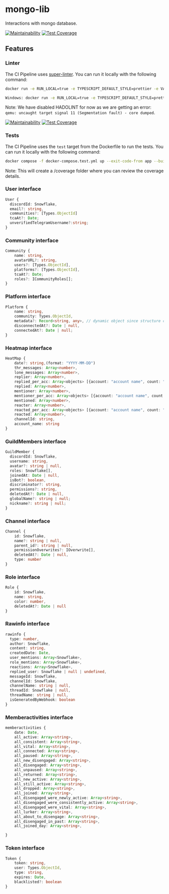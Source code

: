 # mongo-lib

Interactions with mongo database.

[![Maintainability](https://api.codeclimate.com/v1/badges/19418cb220f07e7b9292/maintainability)](https://codeclimate.com/github/TogetherCrew/mongo-lib/maintainability)
[![Test Coverage](https://api.codeclimate.com/v1/badges/19418cb220f07e7b9292/test_coverage)](https://codeclimate.com/github/TogetherCrew/mongo-lib/test_coverage)

## Features

### Linter

The CI Pipeline uses [super-linter](https://github.com/super-linter/super-linter). You can run it locally with the following command:

```bash
docker run -e RUN_LOCAL=true -e TYPESCRIPT_DEFAULT_STYLE=prettier -e VALIDATE_DOCKERFILE_HADOLINT=false -v $(pwd):/tmp/lint github/super-linter:slim-latest
```

```bash
Windows: docker run -e RUN_LOCAL=true -e TYPESCRIPT_DEFAULT_STYLE=prettier -e VALIDATE_DOCKERFILE_HADOLINT=false -v "$(Resolve-Path .):/tmp/lint" github/super-linter:slim-latest
```

Note: We have disabled HADOLINT for now as we are getting an error: `qemu: uncaught target signal 11 (Segmentation fault) - core dumped`.

[![Maintainability](https://api.codeclimate.com/v1/badges/52d516c2ad7c262adb37/maintainability)](https://codeclimate.com/github/RnDAO/tc-dbComm/maintainability)
[![Test Coverage](https://api.codeclimate.com/v1/badges/52d516c2ad7c262adb37/test_coverage)](https://codeclimate.com/github/RnDAO/tc-dbComm/test_coverage)


### Tests

The CI Pipeline uses the `test` target from the Dockerfile to run the tests. You can run it locally with the following command:

```bash
docker compose -f docker-compose.test.yml up --exit-code-from app --build
```

Note: This will create a /coverage folder where you can review the coverage details.


### User interface

```ts
User {
  discordId: Snowflake,
  email?: string,
  communities?: [Types.ObjectId]
  tcaAt?: Date;
  unverifiedTelegramUsername?:string;
}
```

### Community interface

```ts
Community {
    name: string,
    avatarURL?: string,
    users?: [Types.ObjectId],
    platforms?: [Types.ObjectId],
    tcaAt?: Date;
    roles?: ICommunityRoles[];
}
```

### Platform interface

```ts
Platform {
    name: string,
    community: Types.ObjectId,
    metadata?: Record<string, any>, // dynamic object since structure can change
    disconnectedAt?: Date | null,
    connectedAt?: Date | null;
}
```
### Heatmap interface

```ts
HeatMap {
    date?: string,(format: "YYYY-MM-DD")
    thr_messages: Array<number>,
    lone_messages: Array<number>,
    replier: Array<number>,
    replied_per_acc: Array<objects> [{account: "account name", count: "count of reply"}],
    replied: Array<number>,
    mentioner: Array<number>,
    mentioner_per_acc: Array<objects> [{account: "account name", count: "count of mention"}],
    mentioned: Array<number>,
    reacter: Array<number>,
    reacted_per_acc: Array<objects> [{account: "account name", count: "count of reaction"}],
    reacted: Array<number>,
    channelId: string,
    account_name: string
}
```

### GuildMembers interface

```ts
GuildMember {
  discordId: Snowflake,
  username: string,
  avatar?: string | null,
  roles: Snowflake[],
  joinedAt: Date | null,
  isBot?: boolean,
  discriminator?: string,
  permissions?: string,
  deletedAt?: Date | null,
  globalName?: string | null;
  nickname?: string | null;
}

```

### Channel interface

```ts
Channel {
    id: Snowflake,
    name?: string | null,
    parent_id?: string | null,
    permissionOverwrites?: IOverwrite[],
    deletedAt?: Date | null,
    type: number
}
```


### Role interface

```ts
Role {
    id: Snowflake,
    name: string,
    color: number,
    deletedAt?: Date | null
}
```

### Rawinfo interface

```ts
rawinfo {
  type: number,
  author: Snowflake,
  content: string,
  createdDate: Date,
  user_mentions: Array<Snowflake>,
  role_mentions: Array<Snowflake>,
  reactions: Array<Snowflake>,
  replied_user: Snowflake | null | undefined,
  messageId: Snowflake,
  channelId: Snowflake,
  channelName: string | null,
  threadId: Snowflake | null,
  threadName: string | null,
  isGeneratedByWebhook: boolean
}
```

### Memberactivities interface

```ts
memberactivities {
    date: Date,
    all_active: Array<string>,
    all_consistent: Array<string>,
    all_vital: Array<string>,
    all_connected: Array<string>,
    all_paused: Array<string>,
    all_new_disengaged: Array<string>,
    all_disengaged: Array<string>,
    all_unpaused: Array<string>,
    all_returned: Array<string>,
    all_new_active: Array<string>,
    all_still_active: Array<string>,
    all_dropped: Array<string>,
    all_joined: Array<string>,
    all_disengaged_were_newly_active: Array<string>,
    all_disengaged_were_consistently_active: Array<string>,
    all_disengaged_were_vital: Array<string>,
    all_lurker: Array<string>,
    all_about_to_disengage: Array<string>,
    all_disengaged_in_past: Array<string>,
    all_joined_day: Array<string>,

}
```

### Token interface

```ts
Token {
    token: string,
    user: Types.ObjectId,
    type: string,
    expires: Date,
    blacklisted?: boolean
}
```